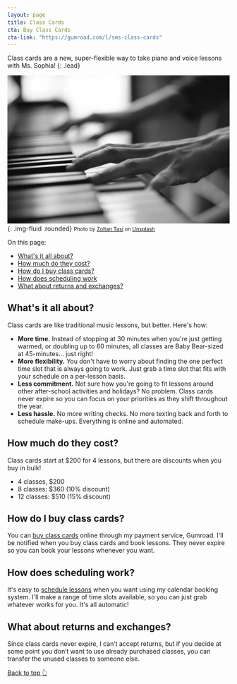 ```yaml
---
layout: page
title: Class Cards
cta: Buy Class Cards
cta-link: "https://gumroad.com/l/sms-class-cards"
---
```

Class cards are a new, super-flexible way to take piano and voice lessons with Ms. Sophia!
{: .lead}

![Hands on piano keys](assets/img/piano-hands-1.jpg){: .img-fluid .rounded}
<small class="d-block text-right"><span>Photo by <a href="https://unsplash.com/@zoltantasi?utm_source=unsplash&amp;utm_medium=referral&amp;utm_content=creditCopyText">Zoltan Tasi</a> on <a href="https://unsplash.com/s/photos/piano-hands?utm_source=unsplash&amp;utm_medium=referral&amp;utm_content=creditCopyText">Unsplash</a></span></small>

On this page:
- [What's it all about?](#whats-it-all-about)
- [How much do they cost?](#how-much-do-they-cost)
- [How do I buy class cards?](#how-do-i-buy-class-cards)
- [How does scheduling work](#how-does-scheduling-work)
- [What about returns and exchanges?](#what-about-returns-and-exchanges)

## What's it all about?
Class cards are like traditional music lessons, but better. Here's how:
- **More time.** Instead of stopping at 30 minutes when you're just getting warmed, or doubling up to 60 minutes, all classes are Baby Bear-sized at 45-minutes… just right!
- **More flexibility.** You don't have to worry about finding the one perfect time slot that is always going to work. Just grab a time slot that fits with your schedule on a per-lesson basis.
- **Less commitment.** Not sure how you're going to fit lessons around other after-school activities and holidays? No problem. Class cards never expire so you can focus on your priorities as they shift throughout the year.
- **Less hassle.** No more writing checks. No more texting back and forth to schedule make-ups. Everything is online and automated.

## How much do they cost?
Class cards start at $200 for 4 lessons, but there are discounts when you buy in bulk!
- 4 classes, $200
- 8 classes: $360 (10% discount)
- 12 classes: $510 (15% discount)

## How do I buy class cards?
You can <a href="https://gumroad.com/l/sms-class-cards">buy class cards</a> online through my payment service, Gumroad. I'll be notified when you buy class cards and book lessons. They never expire so you can book your lessons whenever you want.

## How does scheduling work?
It's easy to <a href="https://calendly.com/sophiamusicstudio/45-minute-class/">schedule lessons</a> when you want using my calendar booking system. I'll make a range of time slots available, so you can just grab whatever works for you. It's all automatic!

## What about returns and exchanges?
Since class cards never expire, I can’t accept returns, but if you decide at some point you don’t want to use already purchased classes, you can transfer the unused classes to someone else.

[Back to top 👆](#)